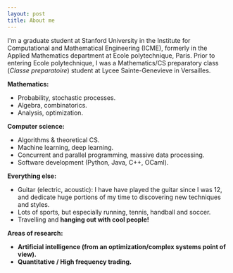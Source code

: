 ```yaml
---
layout: post
title: About me
---
```


I'm a graduate student at Stanford University in the Institute for Computational and Mathematical Engineering (ICME), formerly in the Applied Mathematics department at Ecole polytechnique, Paris. Prior to entering Ecole polytechnique, I was a Mathematics/CS preparatory class (<i>Classe preparatoire</i>) student at Lycee Sainte-Genevieve in Versailles.

<b>Mathematics:</b>

- Probability, stochastic processes.
- Algebra, combinatorics.
- Analysis, optimization.

<b>Computer science:</b>

- Algorithms & theoretical CS.
- Machine learning, deep learning.
- Concurrent and parallel programming, massive data processing.
- Software development (Python, Java, C++, OCaml).

<b>Everything else:</b>

- Guitar (electric, acoustic): I have have played the guitar since I was 12, and dedicate huge portions of my time to discovering new techniques and styles.
- Lots of sports, but especially running, tennis, handball and soccer.
- Travelling and <b>hanging out with cool people!<b>

<b>Areas of research:</b>

- Artificial intelligence (from an optimization/complex systems point of view).
- Quantitative / High frequency trading.
